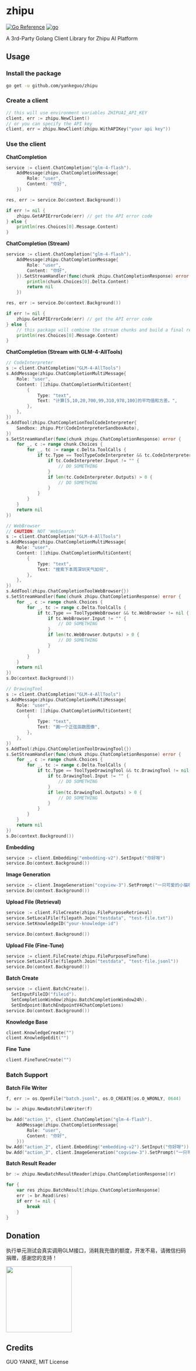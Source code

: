 # zhipu

[![Go Reference](https://pkg.go.dev/badge/github.com/yankeguo/zhipu.svg)](https://pkg.go.dev/github.com/yankeguo/zhipu)
[![go](https://github.com/yankeguo/zhipu/actions/workflows/go.yml/badge.svg)](https://github.com/yankeguo/zhipu/actions/workflows/go.yml)

A 3rd-Party Golang Client Library for Zhipu AI Platform

## Usage

### Install the package

```bash
go get -u github.com/yankeguo/zhipu
```

### Create a client

```go
// this will use environment variables ZHIPUAI_API_KEY
client, err := zhipu.NewClient()
// or you can specify the API key
client, err = zhipu.NewClient(zhipu.WithAPIKey("your api key"))
```

### Use the client

**ChatCompletion**

```go
service := client.ChatCompletion("glm-4-flash").
    AddMessage(zhipu.ChatCompletionMessage{
        Role: "user",
        Content: "你好",
    })

res, err := service.Do(context.Background())

if err != nil {
    zhipu.GetAPIErrorCode(err) // get the API error code
} else {
    println(res.Choices[0].Message.Content)
}
```

**ChatCompletion (Stream)**

```go
service := client.ChatCompletion("glm-4-flash").
    AddMessage(zhipu.ChatCompletionMessage{
        Role: "user",
        Content: "你好",
    }).SetStreamHandler(func(chunk zhipu.ChatCompletionResponse) error {
        println(chunk.Choices[0].Delta.Content)
        return nil
    })

res, err := service.Do(context.Background())

if err != nil {
    zhipu.GetAPIErrorCode(err) // get the API error code
} else {
    // this package will combine the stream chunks and build a final result mimicking the non-streaming API
    println(res.Choices[0].Message.Content)
}
```

**ChatCompletion (Stream with GLM-4-AllTools)**

```go
// CodeInterpreter
s := client.ChatCompletion("GLM-4-AllTools")
s.AddMessage(zhipu.ChatCompletionMultiMessage{
    Role: "user",
    Content: []zhipu.ChatCompletionMultiContent{
        {
            Type: "text",
            Text: "计算[5,10,20,700,99,310,978,100]的平均值和方差。",
        },
    },
})
s.AddTool(zhipu.ChatCompletionToolCodeInterpreter{
    Sandbox: zhipu.Ptr(CodeInterpreterSandboxAuto),
})
s.SetStreamHandler(func(chunk zhipu.ChatCompletionResponse) error {
    for _, c := range chunk.Choices {
        for _, tc := range c.Delta.ToolCalls {
            if tc.Type == ToolTypeCodeInterpreter && tc.CodeInterpreter != nil {
                if tc.CodeInterpreter.Input != "" {
                    // DO SOMETHING
                }
                if len(tc.CodeInterpreter.Outputs) > 0 {
                    // DO SOMETHING
                }
            }
        }
    }
    return nil
})

// WebBrowser
// CAUTION: NOT 'WebSearch'
s := client.ChatCompletion("GLM-4-AllTools")
s.AddMessage(zhipu.ChatCompletionMultiMessage{
    Role: "user",
    Content: []zhipu.ChatCompletionMultiContent{
        {
            Type: "text",
            Text: "搜索下本周深圳天气如何",
        },
    },
})
s.AddTool(zhipu.ChatCompletionToolWebBrowser{})
s.SetStreamHandler(func(chunk zhipu.ChatCompletionResponse) error {
    for _, c := range chunk.Choices {
        for _, tc := range c.Delta.ToolCalls {
            if tc.Type == ToolTypeWebBrowser && tc.WebBrowser != nil {
                if tc.WebBrowser.Input != "" {
                    // DO SOMETHING
                }
                if len(tc.WebBrowser.Outputs) > 0 {
                    // DO SOMETHING
                }
            }
        }
    }
    return nil
})
s.Do(context.Background())

// DrawingTool
s := client.ChatCompletion("GLM-4-AllTools")
s.AddMessage(zhipu.ChatCompletionMultiMessage{
    Role: "user",
    Content: []zhipu.ChatCompletionMultiContent{
        {
            Type: "text",
            Text: "画一个正弦函数图像",
        },
    },
})
s.AddTool(zhipu.ChatCompletionToolDrawingTool{})
s.SetStreamHandler(func(chunk zhipu.ChatCompletionResponse) error {
    for _, c := range chunk.Choices {
        for _, tc := range c.Delta.ToolCalls {
            if tc.Type == ToolTypeDrawingTool && tc.DrawingTool != nil {
                if tc.DrawingTool.Input != "" {
                    // DO SOMETHING
                }
                if len(tc.DrawingTool.Outputs) > 0 {
                    // DO SOMETHING
                }
            }
        }
    }
    return nil
})
s.Do(context.Background())
```

**Embedding**

```go
service := client.Embedding("embedding-v2").SetInput("你好呀")
service.Do(context.Background())
```

**Image Generation**

```go
service := client.ImageGeneration("cogview-3").SetPrompt("一只可爱的小猫咪")
service.Do(context.Background())
```

**Upload File (Retrieval)**

```go
service := client.FileCreate(zhipu.FilePurposeRetrieval)
service.SetLocalFile(filepath.Join("testdata", "test-file.txt"))
service.SetKnowledgeID("your-knowledge-id")

service.Do(context.Background())
```

**Upload File (Fine-Tune)**

```go
service := client.FileCreate(zhipu.FilePurposeFineTune)
service.SetLocalFile(filepath.Join("testdata", "test-file.jsonl"))
service.Do(context.Background())
```

**Batch Create**

```go
service := client.BatchCreate().
  SetInputFileID("fileid").
  SetCompletionWindow(zhipu.BatchCompletionWindow24h).
  SetEndpoint(BatchEndpointV4ChatCompletions)
service.Do(context.Background())
```

**Knowledge Base**

```go
client.KnowledgeCreate("")
client.KnowledgeEdit("")
```

**Fine Tune**

```go
client.FineTuneCreate("")
```

### Batch Support

**Batch File Writer**

```go
f, err := os.OpenFile("batch.jsonl", os.O_CREATE|os.O_WRONLY, 0644)

bw := zhipu.NewBatchFileWriter(f)

bw.Add("action_1", client.ChatCompletion("glm-4-flash").
    AddMessage(zhipu.ChatCompletionMessage{
        Role: "user",
        Content: "你好",
    }))
bw.Add("action_2", client.Embedding("embedding-v2").SetInput("你好呀"))
bw.Add("action_3", client.ImageGeneration("cogview-3").SetPrompt("一只可爱的小猫咪"))
```

**Batch Result Reader**

```go
br := zhipu.NewBatchResultReader[zhipu.ChatCompletionResponse](r)

for {
    var res zhipu.BatchResult[zhipu.ChatCompletionResponse]
    err := br.Read(&res)
    if err != nil {
        break
    }
}
```

## Donation

执行单元测试会真实调用GLM接口，消耗我充值的额度，开发不易，请微信扫码捐赠，感谢您的支持！

<img src="./wechat-donation.png" width="180"/>

## Credits

GUO YANKE, MIT License

